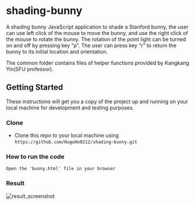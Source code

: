 # shading-bunny
A shading bunny JavaScript application to shade a Stanford bunny, the user can use left click of the mouse to move the bunny, and use the right click of the mouse to rotate the bunny.
The rotation of the point light can be turned on and off by pressing key “p”. The user can press key “r” to return the bunny to its initial location and orientation.

The common folder contains files of helper functions provided by Kangkang Yin(SFU professor).


## Getting Started

These instructions will get you a copy of the project up and running on your local machine for development and testing purposes.


### Clone

- Clone this repo to your local machine using `https://github.com/HugoHo0212/shading-bunny.git`

### How to run the code
```
Open the 'bunny.html' file in your browser
```

### Result
![result_screenshot](https://user-images.githubusercontent.com/37818659/99214075-1e277200-2784-11eb-8a3e-fa58c4c6cb69.png)
